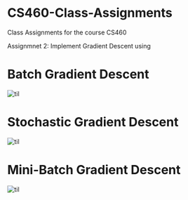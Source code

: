 # CS460-Class-Assignments
Class Assignments for the course CS460

Assignmnet 2:
Implement Gradient Descent using<br />
  # Batch Gradient Descent <br />
  ![til](./Batch.gif)
  # Stochastic Gradient Descent <br />
  ![til](./Stochastic.gif)
  # Mini-Batch Gradient Descent <br />
  ![til](./mini.gif)
